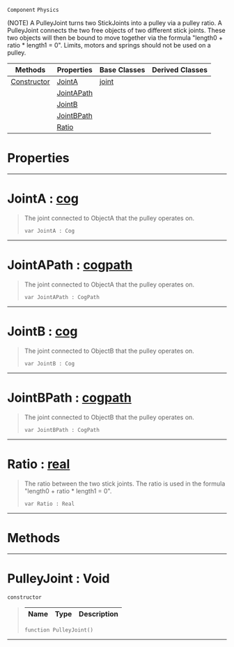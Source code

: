  `Component` `Physics`



(NOTE) A PulleyJoint turns two StickJoints into a pulley via a pulley ratio. A PulleyJoint connects the two free objects of two different stick joints. These two objects will then be bound to move together via the formula "length0 + ratio * length1 = 0". Limits, motors and springs should not be used on a pulley.

|Methods|Properties|Base Classes|Derived Classes|
|---|---|---|---|
|[ Constructor](https://github.com/zeroengineteam/ZeroDocs/code_reference/class_reference/pulleyjoint.markdown#pulleyjoint-void)|[ JointA](https://github.com/zeroengineteam/ZeroDocs/code_reference/class_reference/pulleyjoint.markdown#jointa-zero-engine-docum)|[joint](https://github.com/zeroengineteam/ZeroDocs/code_reference/class_reference/joint.markdown)| |
| |[ JointAPath](https://github.com/zeroengineteam/ZeroDocs/code_reference/class_reference/pulleyjoint.markdown#jointapath-zero-engine-d)| | |
| |[ JointB](https://github.com/zeroengineteam/ZeroDocs/code_reference/class_reference/pulleyjoint.markdown#jointb-zero-engine-docum)| | |
| |[ JointBPath](https://github.com/zeroengineteam/ZeroDocs/code_reference/class_reference/pulleyjoint.markdown#jointbpath-zero-engine-d)| | |
| |[ Ratio](https://github.com/zeroengineteam/ZeroDocs/code_reference/class_reference/pulleyjoint.markdown#ratio-zero-engine-docume)| | |


 #  Properties


---  
 #  JointA : [cog](https://github.com/zeroengineteam/ZeroDocs/code_reference/class_reference/cog.markdown)

> The joint connected to ObjectA that the pulley operates on.
> ``` lang=cpp, name=Zilch
> var JointA : Cog


---  
 #  JointAPath : [cogpath](https://github.com/zeroengineteam/ZeroDocs/code_reference/class_reference/cogpath.markdown)

> The joint connected to ObjectA that the pulley operates on.
> ``` lang=cpp, name=Zilch
> var JointAPath : CogPath


---  
 #  JointB : [cog](https://github.com/zeroengineteam/ZeroDocs/code_reference/class_reference/cog.markdown)

> The joint connected to ObjectB that the pulley operates on.
> ``` lang=cpp, name=Zilch
> var JointB : Cog


---  
 #  JointBPath : [cogpath](https://github.com/zeroengineteam/ZeroDocs/code_reference/class_reference/cogpath.markdown)

> The joint connected to ObjectB that the pulley operates on.
> ``` lang=cpp, name=Zilch
> var JointBPath : CogPath


---  
 #  Ratio : [real](https://github.com/zeroengineteam/ZeroDocs/code_reference/zilch_base_types/real.markdown)

> The ratio between the two stick joints. The ratio is used in the formula "length0 + ratio * length1 = 0".
> ``` lang=cpp, name=Zilch
> var Ratio : Real


---  
 #  Methods


---  
 #  PulleyJoint : Void

 `constructor`

> 
> |Name|Type|Description|
> |---|---|---|
> ``` lang=cpp, name=Zilch
> function PulleyJoint()
> ``` 


---  
 

 